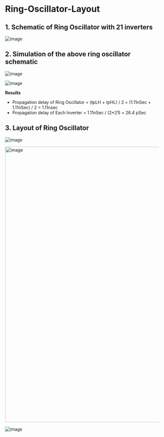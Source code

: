 # Ring-Oscillator-Layout

## 1.	Schematic of Ring Oscillator with 21 inverters
  ![image](https://github.com/Sourav365/Ring-Oscillator-Layout/assets/49667585/8431ecf3-b02d-4fb6-84eb-8fdb9094013f)


## 2.	Simulation of the above ring oscillator schematic 
  ![image](https://github.com/Sourav365/Ring-Oscillator-Layout/assets/49667585/4dc5d2c0-ab3e-4e39-a699-6b5de7472d0e)

  ![image](https://github.com/Sourav365/Ring-Oscillator-Layout/assets/49667585/6e4e2d0a-b123-4e2f-8c4e-fe1e44e4cad8)


  **Results**
  * Propagation delay of Ring Oscillator = (tpLH + tpHL) / 2 = (1.11nSec + 1.11nSec) / 2 = 1.11nsec
  * Propagation delay of Each Inverter = 1.11nSec / (2*21) = 26.4 pSec

## 3. Layout of Ring Oscillator
  ![image](https://github.com/Sourav365/Ring-Oscillator-Layout/assets/49667585/e44d0c9a-6fb7-45ef-a357-a39fe200caf8)

  <img width="900" alt="image" src="https://github.com/Sourav365/Ring-Oscillator-Layout/assets/49667585/5a109cf2-d78a-480b-9be0-9e57d52f6de8">

  ![image](https://github.com/Sourav365/Ring-Oscillator-Layout/assets/49667585/2b13bbe2-b4a5-4ef6-b315-9895a31db146)

  
